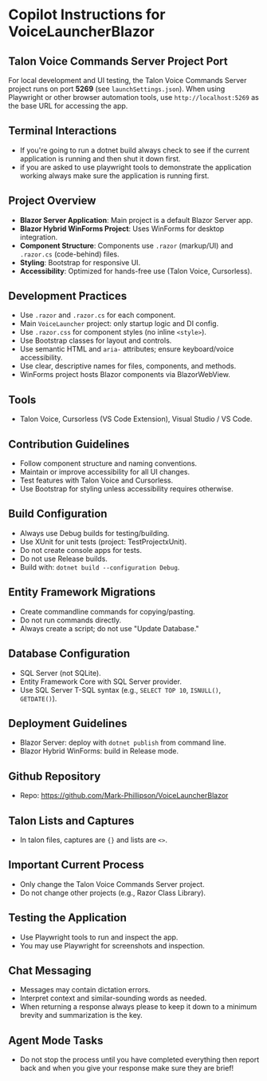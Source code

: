 # Copilot Instructions for VoiceLauncherBlazor

## Talon Voice Commands Server Project Port

For local development and UI testing, the Talon Voice Commands Server project runs on port **5269** (see `launchSettings.json`).
When using Playwright or other browser automation tools, use `http://localhost:5269` as the base URL for accessing the app.

## Terminal Interactions

-  If you're going to run a dotnet build always check to see if the current application is running and then shut it down first.
-  if you are asked to use playwright tools to demonstrate the application working always make sure the application is running first.

## Project Overview

- **Blazor Server Application**: Main project is a default Blazor Server app.
- **Blazor Hybrid WinForms Project**: Uses WinForms for desktop integration.
- **Component Structure**: Components use `.razor` (markup/UI) and `.razor.cs` (code-behind) files.
- **Styling**: Bootstrap for responsive UI.
- **Accessibility**: Optimized for hands-free use (Talon Voice, Cursorless).

## Development Practices

- Use `.razor` and `.razor.cs` for each component.
- Main `VoiceLauncher` project: only startup logic and DI config.
- Use `.razor.css` for component styles (no inline `<style>`).
- Use Bootstrap classes for layout and controls.
- Use semantic HTML and `aria-` attributes; ensure keyboard/voice accessibility.
- Use clear, descriptive names for files, components, and methods.
- WinForms project hosts Blazor components via BlazorWebView.

## Tools

- Talon Voice, Cursorless (VS Code Extension), Visual Studio / VS Code.

## Contribution Guidelines

- Follow component structure and naming conventions.
- Maintain or improve accessibility for all UI changes.
- Test features with Talon Voice and Cursorless.
- Use Bootstrap for styling unless accessibility requires otherwise.

## Build Configuration

- Always use Debug builds for testing/building.
- Use XUnit for unit tests (project: TestProjectxUnit).
- Do not create console apps for tests.
- Do not use Release builds.
- Build with: `dotnet build --configuration Debug`.

## Entity Framework Migrations

- Create commandline commands for copying/pasting.
- Do not run commands directly.
- Always create a script; do not use "Update Database."

## Database Configuration

- SQL Server (not SQLite).
- Entity Framework Core with SQL Server provider.
- Use SQL Server T-SQL syntax (e.g., `SELECT TOP 10`, `ISNULL()`, `GETDATE()`).

## Deployment Guidelines

- Blazor Server: deploy with `dotnet publish` from command line.
- Blazor Hybrid WinForms: build in Release mode.

## Github Repository

- Repo: https://github.com/Mark-Phillipson/VoiceLauncherBlazor

## Talon Lists and Captures

- In talon files, captures are `{}` and lists are `<>`.

## Important Current Process

- Only change the Talon Voice Commands Server project.
- Do not change other projects (e.g., Razor Class Library).

## Testing the Application

- Use Playwright tools to run and inspect the app.
- You may use Playwright for screenshots and inspection.

## Chat Messaging

- Messages may contain dictation errors.
- Interpret context and similar-sounding words as needed.
- When returning a response always please to keep it down to a minimum brevity and summarization is the key. 

## Agent Mode Tasks

-  Do not stop the process until you have completed everything then report back and when you give your response make sure they are brief!